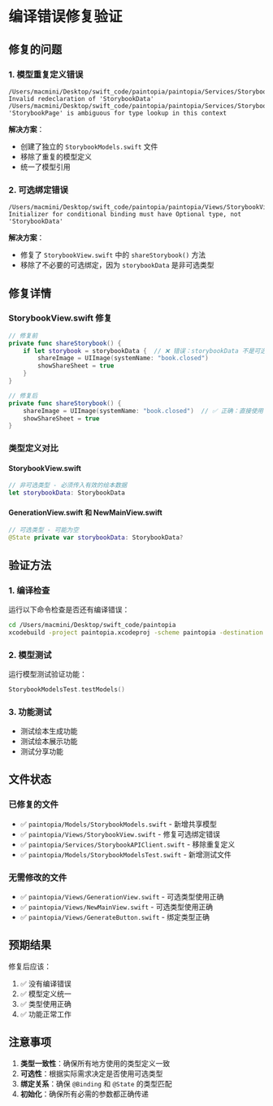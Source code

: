 # 编译错误修复验证

## 修复的问题

### 1. 模型重复定义错误
```
/Users/macmini/Desktop/swift_code/paintopia/paintopia/Services/StorybookAPIClient.swift:26:8 Invalid redeclaration of 'StorybookData'
/Users/macmini/Desktop/swift_code/paintopia/paintopia/Services/StorybookAPIClient.swift:30:17 'StorybookPage' is ambiguous for type lookup in this context
```

**解决方案**：
- 创建了独立的 `StorybookModels.swift` 文件
- 移除了重复的模型定义
- 统一了模型引用

### 2. 可选绑定错误
```
/Users/macmini/Desktop/swift_code/paintopia/paintopia/Views/StorybookView.swift:158:12 Initializer for conditional binding must have Optional type, not 'StorybookData'
```

**解决方案**：
- 修复了 `StorybookView.swift` 中的 `shareStorybook()` 方法
- 移除了不必要的可选绑定，因为 `storybookData` 是非可选类型

## 修复详情

### StorybookView.swift 修复
```swift
// 修复前
private func shareStorybook() {
    if let storybook = storybookData {  // ❌ 错误：storybookData 不是可选类型
        shareImage = UIImage(systemName: "book.closed")
        showShareSheet = true
    }
}

// 修复后
private func shareStorybook() {
    shareImage = UIImage(systemName: "book.closed")  // ✅ 正确：直接使用
    showShareSheet = true
}
```

### 类型定义对比

#### StorybookView.swift
```swift
// 非可选类型 - 必须传入有效的绘本数据
let storybookData: StorybookData
```

#### GenerationView.swift 和 NewMainView.swift
```swift
// 可选类型 - 可能为空
@State private var storybookData: StorybookData?
```

## 验证方法

### 1. 编译检查
运行以下命令检查是否还有编译错误：
```bash
cd /Users/macmini/Desktop/swift_code/paintopia
xcodebuild -project paintopia.xcodeproj -scheme paintopia -destination 'platform=iOS Simulator,name=iPhone 15' build
```

### 2. 模型测试
运行模型测试验证功能：
```swift
StorybookModelsTest.testModels()
```

### 3. 功能测试
- 测试绘本生成功能
- 测试绘本展示功能
- 测试分享功能

## 文件状态

### 已修复的文件
- ✅ `paintopia/Models/StorybookModels.swift` - 新增共享模型
- ✅ `paintopia/Views/StorybookView.swift` - 修复可选绑定错误
- ✅ `paintopia/Services/StorybookAPIClient.swift` - 移除重复定义
- ✅ `paintopia/Models/StorybookModelsTest.swift` - 新增测试文件

### 无需修改的文件
- ✅ `paintopia/Views/GenerationView.swift` - 可选类型使用正确
- ✅ `paintopia/Views/NewMainView.swift` - 可选类型使用正确
- ✅ `paintopia/Views/GenerateButton.swift` - 绑定类型正确

## 预期结果

修复后应该：
1. ✅ 没有编译错误
2. ✅ 模型定义统一
3. ✅ 类型使用正确
4. ✅ 功能正常工作

## 注意事项

1. **类型一致性**：确保所有地方使用的类型定义一致
2. **可选性**：根据实际需求决定是否使用可选类型
3. **绑定关系**：确保 `@Binding` 和 `@State` 的类型匹配
4. **初始化**：确保所有必需的参数都正确传递 